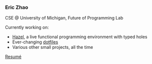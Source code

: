 ### Eric Zhao

CSE @ University of Michigan, Future of Programming Lab

Currently working on:
-   [Hazel](https://hazel.org), a live functional programming environment with typed holes
-   Ever-changing [dotfiles](https://github.com/mirryi/dotfiles)
-   Various other small projects, all the time

[Resumé](https://github.com/mirryi/resume/releases/download/github/resume.pdf)
